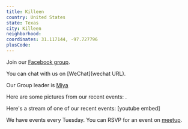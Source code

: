 ```yaml
---
title: Killeen
country: United States
state: Texas
city: Killeen
neighborhood: 
coordinates: 31.117144, -97.727796
plusCode:
---
```

Join our [Facebook group](https://www.facebook.com/groups/free.code.camp.killeen.texas).

You can chat with us on [WeChat](wechat URL).

Our Group leader is [Miya](freecodecamp.org/miya)

Here are some pictures from our recent events:
![]().

Here's a stream of one of our recent events:
[youtube embed]

We have events every Tuesday. You can RSVP for an event on [meetup](meetupurl).
